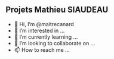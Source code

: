 ## Projets Mathieu SIAUDEAU
- 👋 Hi, I’m @maitrecanard
- 👀 I’m interested in ...
- 🌱 I’m currently learning ...
- 💞️ I’m looking to collaborate on ...
- 📫 How to reach me ...

<!---
maitrecanard/maitrecanard is a ✨ special ✨ repository because its `README.md` (this file) appears on your GitHub profile.
You can click the Preview link to take a look at your changes.
--->
